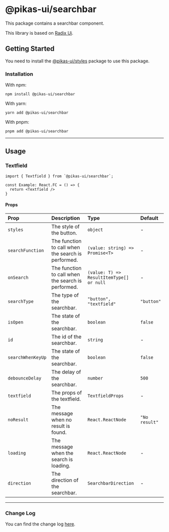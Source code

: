 # @pikas-ui/searchbar

This package contains a searchbar component.

This library is based on [Radix Ui](https://www.radix-ui.com/).

## Getting Started

You need to install the [@pikas-ui/styles](../styles/README.md) package to use this package.

### Installation

With npm:

```
npm install @pikas-ui/searchbar
```

With yarn:

```
yarn add @pikas-ui/searchbar
```

With pnpm:

```
pnpm add @pikas-ui/searchbar
```

---

## Usage

### Textfield
```tsx
import { Textfield } from `@pikas-ui/searchbar`;

const Example: React.FC = () => {
  return <Textfield />
}
```

#### Props

| Prop              | Description                                        | Type                                     | Default       |
| :---------------- | :------------------------------------------------- | :--------------------------------------- | :------------ |
| `styles`          | The style of the button.                           | `object`                                 | -             |
| `searchFunction`  | The function to call when the search is performed. | `(value: string) => Promise<T>`          | -             |
| `onSearch`        | The function to call when the search is performed. | `(value: T) => ResultItemType[] or null` | -             |
| `searchType`      | The type of the searchbar.                         | `"button", "textfield"`                  | `"button"`    |
| `isOpen`          | The state of the searchbar.                        | `boolean`                                | `false`       |
| `id`              | The id of the searchbar.                           | `string`                                 | -             |
| `searchWhenKeyUp` | The state of the searchbar.                        | `boolean`                                | `false`       |
| `debounceDelay`   | The delay of the searchbar.                        | `number`                                 | `500`         |
| `textfield`       | The props of the textfield.                        | `TextfieldProps`                         | -             |
| `noResult`        | The message when no result is found.               | `React.ReactNode`                        | `"No result"` |
| `loading`         | The message when the search is loading.            | `React.ReactNode`                        | -             |
| `direction`       | The direction of the searchbar.                    | `SearchbarDirection`                     | -             |

---

### Change Log
You can find the change log [here](CHANGELOG.md).